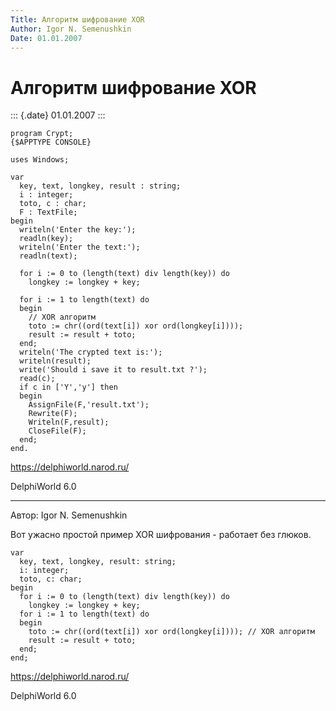 ```yaml
---
Title: Алгоритм шифрование XOR
Author: Igor N. Semenushkin
Date: 01.01.2007
---
```



Алгоритм шифрование XOR
=======================

::: {.date}
01.01.2007
:::

    program Crypt;
    {$APPTYPE CONSOLE}
     
    uses Windows;
     
    var
      key, text, longkey, result : string;
      i : integer;
      toto, c : char;
      F : TextFile;
    begin
      writeln('Enter the key:');
      readln(key);
      writeln('Enter the text:');
      readln(text);
     
      for i := 0 to (length(text) div length(key)) do
        longkey := longkey + key;
     
      for i := 1 to length(text) do
      begin
        // XOR алгоритм
        toto := chr((ord(text[i]) xor ord(longkey[i])));
        result := result + toto;
      end;
      writeln('The crypted text is:');
      writeln(result);
      write('Should i save it to result.txt ?');
      read(c);
      if c in ['Y','y'] then
      begin
        AssignFile(F,'result.txt');
        Rewrite(F);
        Writeln(F,result);
        CloseFile(F);
      end;
    end.

<https://delphiworld.narod.ru/>

DelphiWorld 6.0

------------------------------------------------------------------------

Автор: Igor N. Semenushkin

Вот ужасно простой пример XOR шифрования - работает без глюков.

    var
      key, text, longkey, result: string;
      i: integer;
      toto, c: char;
    begin
      for i := 0 to (length(text) div length(key)) do
        longkey := longkey + key;
      for i := 1 to length(text) do
      begin
        toto := chr((ord(text[i]) xor ord(longkey[i]))); // XOR алгоритм
        result := result + toto;
      end;
    end;

<https://delphiworld.narod.ru/>

DelphiWorld 6.0
